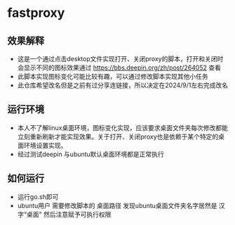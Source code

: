 # fastproxy
## 效果解释
- 这是一个通过点击desktop文件实现打开、关闭proxy的脚本，打开和关闭时会显示不同的图标效果通过 https://bbs.deepin.org/zh/post/264052 查看
- 此脚本实现图标变化可能比较有趣，可以通过修改脚本实现其他小任务
- 此仓库希望改名但是之前有过分享连链接，所以决定在2024/9/1左右完成改名

## 运行环境
- 本人不了解linux桌面环境，图标变化实现，应该要求桌面文件夹每次修改都能立刻重新刷新才能实现效果。关于打开、关闭proxy也是依赖于某个特定的桌面环境设置实现。
- 经过测试deepin 与ubuntu默认桌面环境都是正常执行

## 如何运行
- 运行go.sh即可
- ubuntu用户 需要修改脚本的 桌面路径 发现ubuntu桌面文件夹名字居然是 汉字“桌面" 然后注意赋予可执行权限
